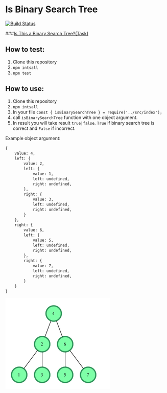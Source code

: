 # Is Binary Search Tree
[![Build Status](https://travis-ci.com/boivlad/isBinarySearchTree.svg?branch=algorithm)](https://travis-ci.com/boivlad/isBinarySearchTree)

###[Is This a Binary Search Tree?(Task)](./is-binary-search-tree-English.pdf)
## How to test:
1. Clone this repository
2. `npm intsall`
3. `npm test`
## How to use:
1. Clone this repository
2. `npm intsall`
3. In your file `const { isBinarySearchTree } = require('../src/index');`
4. call `isBinarySearchTree` function with one object argument.
5. In result you will take result `true|false`. `True` if binary search tree is correct and `False` if incorrect.

Example object argument:
```json5
{
    value: 4,
    left: {
        value: 2,
        left: {
            value: 1,
            left: undefined,
            right: undefined,
        },
        right: {
            value: 3,
            left: undefined,
            right: undefined,
        }
    },
    right: {
        value: 6,
        left: {
            value: 5,
            left: undefined,
            right: undefined,
        },
        right: {
            value: 7,
            left: undefined,
            right: undefined,
        }
    }
}
```
![Example tree inage](./assets/tree.png)
